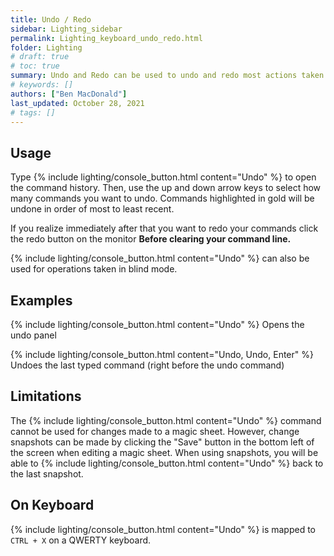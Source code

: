 ```yaml
---
title: Undo / Redo
sidebar: Lighting_sidebar
permalink: Lighting_keyboard_undo_redo.html
folder: Lighting
# draft: true
# toc: true
summary: Undo and Redo can be used to undo and redo most actions taken when using the console. Undo history is cleared on save or power off.
# keywords: []
authors: ["Ben MacDonald"]
last_updated: October 28, 2021
# tags: []
---
```


## Usage
Type {% include lighting/console_button.html content="Undo" %} to open the command history. Then, use the up and down arrow keys to select how many commands you want to undo. Commands highlighted in gold will be undone in order of most to least recent.

If you realize immediately after that you want to redo your commands click the redo button on the monitor **Before clearing your command line.**

{% include lighting/console_button.html content="Undo" %} can also be used for operations taken in blind mode.
## Examples
{% include lighting/console_button.html content="Undo" %}
Opens the undo panel

{% include lighting/console_button.html content="Undo, Undo, Enter" %}
Undoes the last typed command (right before the undo command)

## Limitations
The {% include lighting/console_button.html content="Undo" %} command cannot be used for changes made to a magic sheet. However, change snapshots can be made by clicking the "Save" button in the bottom left of the screen when editing a magic sheet. When using snapshots, you will be able to {% include lighting/console_button.html content="Undo" %} back to the last snapshot.

## On Keyboard
{% include lighting/console_button.html content="Undo" %} is mapped to `CTRL + X` on a QWERTY keyboard.